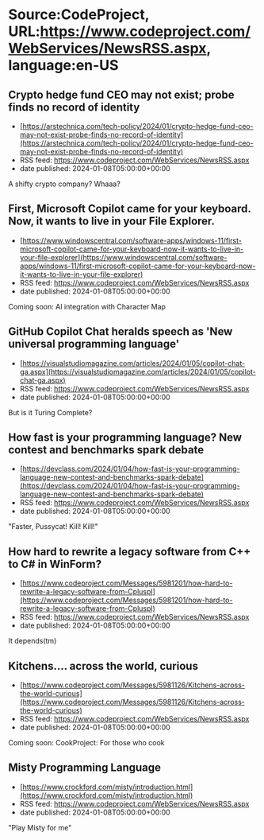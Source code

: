 # Source:CodeProject, URL:https://www.codeproject.com/WebServices/NewsRSS.aspx, language:en-US

## Crypto hedge fund CEO may not exist; probe finds no record of identity
 - [https://arstechnica.com/tech-policy/2024/01/crypto-hedge-fund-ceo-may-not-exist-probe-finds-no-record-of-identity](https://arstechnica.com/tech-policy/2024/01/crypto-hedge-fund-ceo-may-not-exist-probe-finds-no-record-of-identity)
 - RSS feed: https://www.codeproject.com/WebServices/NewsRSS.aspx
 - date published: 2024-01-08T05:00:00+00:00

A shifty crypto company? Whaaa?

## First, Microsoft Copilot came for your keyboard. Now, it wants to live in your File Explorer.
 - [https://www.windowscentral.com/software-apps/windows-11/first-microsoft-copilot-came-for-your-keyboard-now-it-wants-to-live-in-your-file-explorer](https://www.windowscentral.com/software-apps/windows-11/first-microsoft-copilot-came-for-your-keyboard-now-it-wants-to-live-in-your-file-explorer)
 - RSS feed: https://www.codeproject.com/WebServices/NewsRSS.aspx
 - date published: 2024-01-08T05:00:00+00:00

Coming soon: AI integration with Character Map

## GitHub Copilot Chat heralds speech as 'New universal programming language'
 - [https://visualstudiomagazine.com/articles/2024/01/05/copilot-chat-ga.aspx](https://visualstudiomagazine.com/articles/2024/01/05/copilot-chat-ga.aspx)
 - RSS feed: https://www.codeproject.com/WebServices/NewsRSS.aspx
 - date published: 2024-01-08T05:00:00+00:00

But is it Turing Complete?

## How fast is your programming language? New contest and benchmarks spark debate
 - [https://devclass.com/2024/01/04/how-fast-is-your-programming-language-new-contest-and-benchmarks-spark-debate](https://devclass.com/2024/01/04/how-fast-is-your-programming-language-new-contest-and-benchmarks-spark-debate)
 - RSS feed: https://www.codeproject.com/WebServices/NewsRSS.aspx
 - date published: 2024-01-08T05:00:00+00:00

"Faster, Pussycat! Kill! Kill!"

## How hard to rewrite a legacy software from C++ to C# in WinForm?
 - [https://www.codeproject.com/Messages/5981201/how-hard-to-rewrite-a-legacy-software-from-Cpluspl](https://www.codeproject.com/Messages/5981201/how-hard-to-rewrite-a-legacy-software-from-Cpluspl)
 - RSS feed: https://www.codeproject.com/WebServices/NewsRSS.aspx
 - date published: 2024-01-08T05:00:00+00:00

It depends(tm)

## Kitchens.... across the world, curious
 - [https://www.codeproject.com/Messages/5981126/Kitchens-across-the-world-curious](https://www.codeproject.com/Messages/5981126/Kitchens-across-the-world-curious)
 - RSS feed: https://www.codeproject.com/WebServices/NewsRSS.aspx
 - date published: 2024-01-08T05:00:00+00:00

Coming soon: CookProject: For those who cook

## Misty Programming Language
 - [https://www.crockford.com/misty/introduction.html](https://www.crockford.com/misty/introduction.html)
 - RSS feed: https://www.codeproject.com/WebServices/NewsRSS.aspx
 - date published: 2024-01-08T05:00:00+00:00

"Play Misty for me"

